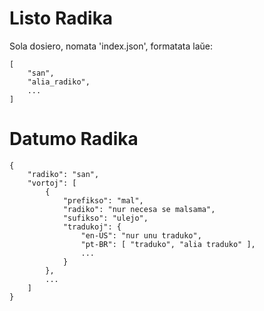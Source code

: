 # Listo Radika

Sola dosiero, nomata 'index.json', formatata laŭe:

    [
        "san",
        "alia_radiko",
        ...
    ]

# Datumo Radika

    {
        "radiko": "san",
        "vortoj": [
            {
                "prefikso": "mal",
                "radiko": "nur necesa se malsama",
                "sufikso": "ulejo",
                "tradukoj": {
                    "en-US": "nur unu traduko",
                    "pt-BR": [ "traduko", "alia traduko" ],
                    ...
                }
            },
            ...
        ]
    }
